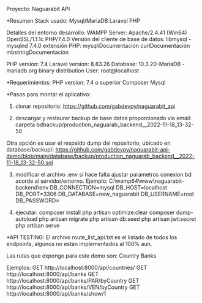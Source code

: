 Proyecto: Naguarabit API

*Resumen Stack usado:
Mysql/MariaDB
Laravel
PHP 

Detalles del entorno desarrollo:
WAMPP Server:
Apache/2.4.41 (Win64) OpenSSL/1.1.1c PHP/7.4.0
Versión del cliente de base de datos: libmysql - mysqlnd 7.4.0
extensión PHP: mysqliDocumentación curlDocumentación mbstringDocumentación

PHP version: 7.4
Laravel version: 8.83.26
Database: 10.3.20-MariaDB - mariadb.org binary distribution
User: root@localhost


*Requerimientos:
PHP version: 7.4 o superior
Composer
Mysql


*Pasos para montar el aplicativo:

1. clonar repositorio:
https://github.com/gabdevpy/naguarabit_api

2. descargar y restaurar backup de base datos proporcionado via email:
carpeta bdbackup/production_naguarab_backend__2022-11-18_13-32-50

Otra opción es usar el respaldo dump del repositorio, ubicado en database/backup/:
https://github.com/gabdevpy/naguarabit-api-demo/blob/main/database/backup/production_naguarab_backend__2022-11-18_13-32-50.sql

3. modificar el archivo .env si hace falta ajustar parametros conexion bd acorde al servidor/entorno.
Ejemplo: C:\wamp64\www\naguarabit-backend\env
DB_CONNECTION=mysql
DB_HOST=localhost
DB_PORT=3306
DB_DATABASE=new_naguarabit
DB_USERNAME=root
DB_PASSWORD=

4. ejecutar:
composer install
php artisan optimize:clear
composer dump-autoload
php artisan migrate
php artisan db:seed
php artisan jwt:secret
php artisan serve


*API TESTING:
El archivo route_list_api.txt es el listado de todos los endpoints, algunos no están implementados al 100% aun.

Las rutas que expongo para este demo son:
Country
Banks

Ejemplos:
GET http://localhost:8000/api/countries/
GET http://localhost:8000/api/banks
GET http://localhost:8000/api/banks/PAR/byCountry
GET http://localhost:8000/api/banks/VEN/byCountry
GET http://localhost:8000/api/banks/show/1
